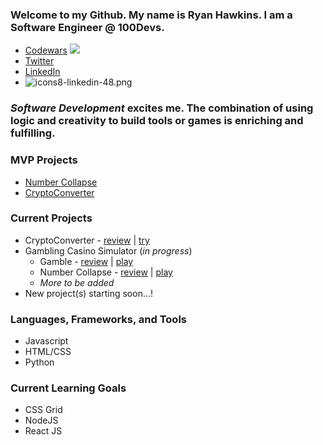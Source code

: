 ### Welcome to my Github. My name is Ryan Hawkins. I am a **Software Engineer** @ 100Devs. 


- [Codewars](https://www.codewars.com/users/RyanKHawkins)  ![](https://www.codewars.com/users/RyanKHawkins/badges/small)
- [Twitter](https://twitter.com/f5devlife)
- [LinkedIn](https://www.linkedin.com/in/ryankhawkins/)
- ![icons8-linkedin-48.png](https://www.linkedin.com/in/ryankhawkins/)


### _Software Development_ excites me. The combination of using logic and creativity to build tools or games is enriching and fulfilling.


### MVP Projects
- [Number Collapse](https://github.com/RyanKHawkins/Hi-Low-Number-Collapse)
- [CryptoConverter](https://github.com/RyanKHawkins/JS-CryptoConverter)


### Current Projects

- CryptoConverter - [review](https://github.com/RyanKHawkins/JS-CryptoConverter) | [try](https://f5devlife.github.io/JS-CryptoConverter)
- Gambling Casino Simulator (_in progress_)
    - Gamble - [review](https://github.com/RyanKHawkins/Gamble) | [play](https://f5devlife.github.io/Gamble/)
    - Number Collapse - [review](https://github.com/RyanKHawkins/Hi-Low-Number-Collapse) | [play](https://f5devlife.github.io/Hi-Low-Number-Collapse/)
    - _More to be added_
- New project(s) starting soon...!


### Languages, Frameworks, and Tools
- Javascript
- HTML/CSS
- Python


### Current Learning Goals
- CSS Grid 
- NodeJS
- React JS

